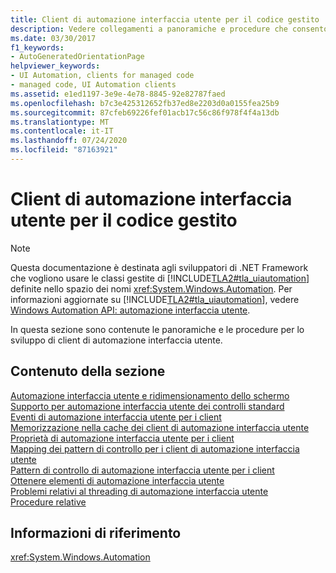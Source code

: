 ```yaml
---
title: Client di automazione interfaccia utente per il codice gestito
description: Vedere collegamenti a panoramiche e procedure che consentono di sviluppare client di automazione interfaccia utente con codice gestito.
ms.date: 03/30/2017
f1_keywords:
- AutoGeneratedOrientationPage
helpviewer_keywords:
- UI Automation, clients for managed code
- managed code, UI Automation clients
ms.assetid: e1ed1197-3e9e-4e78-8845-92e82787faed
ms.openlocfilehash: b7c3e425312652fb37ed8e2203d0a0155fea25b9
ms.sourcegitcommit: 87cfeb69226fef01acb17c56c86f978f4f4a13db
ms.translationtype: MT
ms.contentlocale: it-IT
ms.lasthandoff: 07/24/2020
ms.locfileid: "87163921"
---
```

# <a name="ui-automation-clients-for-managed-code"></a>Client di automazione interfaccia utente per il codice gestito
> [!NOTE]
> Questa documentazione è destinata agli sviluppatori di .NET Framework che vogliono usare le classi gestite di [!INCLUDE[TLA2#tla_uiautomation](../../../includes/tla2sharptla-uiautomation-md.md)] definite nello spazio dei nomi <xref:System.Windows.Automation>. Per informazioni aggiornate su [!INCLUDE[TLA2#tla_uiautomation](../../../includes/tla2sharptla-uiautomation-md.md)], vedere [Windows Automation API: automazione interfaccia utente](/windows/win32/winauto/entry-uiauto-win32).  
  
 In questa sezione sono contenute le panoramiche e le procedure per lo sviluppo di client di automazione interfaccia utente.  
  
## <a name="in-this-section"></a>Contenuto della sezione  
 [Automazione interfaccia utente e ridimensionamento dello schermo](ui-automation-and-screen-scaling.md)  
 [Supporto per automazione interfaccia utente dei controlli standard](ui-automation-support-for-standard-controls.md)  
 [Eventi di automazione interfaccia utente per i client](ui-automation-events-for-clients.md)  
 [Memorizzazione nella cache dei client di automazione interfaccia utente](caching-in-ui-automation-clients.md)  
 [Proprietà di automazione interfaccia utente per i client](ui-automation-properties-for-clients.md)  
 [Mapping dei pattern di controllo per i client di automazione interfaccia utente](control-pattern-mapping-for-ui-automation-clients.md)  
 [Pattern di controllo di automazione interfaccia utente per i client](ui-automation-control-patterns-for-clients.md)  
 [Ottenere elementi di automazione interfaccia utente](obtaining-ui-automation-elements.md)  
 [Problemi relativi al threading di automazione interfaccia utente](ui-automation-threading-issues.md)  
 [Procedure relative](ui-automation-clients-for-managed-code-how-to-topics.md)  
  
## <a name="reference"></a>Informazioni di riferimento  
 <xref:System.Windows.Automation>

